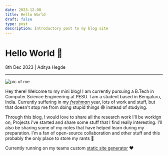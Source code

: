 ```yaml
---
date: 2023-12-08
title: Hello World
draft: false
type: post
description: Introductory post to my blog site
---
```


# Hello World 🌊

8th Dec 2023 | Aditya Hegde

---

![pic of me](https://i.imgur.com/ppTDKQv.jpg)

Hey there!
Welcome to my mini blog! I am currently pursuing a B.Tech in Computer Science Engineering at PESU. I am a student based in Bengaluru, India. Currently suffering in my [_freshman_](https://www.urbandictionary.com/define.php?term=College%20Freshman) year, lots of work and stuff, but that doesn't stop me from doing stupid things 😅 instead of studying.

Through this blog, I would love to share all the research work I'll be workign on, Projects i've started and share some stuff that I find really interesting. I'll also be sharing some of my notes that have helped learn during my preparation. I'm a fan of open-source collaboration and other stuff and this probably the only place to store my rants 🥳

Currently running on my teams custom [static site generator](https://github.com/acmpesuecc/ssg) ❤️
